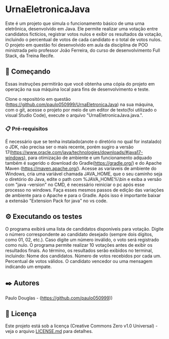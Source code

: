 # UrnaEletronicaJava

Este é um projeto que simula o funcionamento básico de uma urna eletrônica, desenvolvido em Java. Ele permite realizar uma votação entre candidatos fictícios, registrar votos nulos e exibir os resultados da votação, incluindo o percentual de votos de cada candidato e o total de votos nulos. O projeto em questão foi desenvolvido em aula da disciplina de POO ministrada pelo professor João Ferreira, do curso de desenvolvimento Full Stack, da Treina Recife.

## 🚀 Começando

Essas instruções permitirão que você obtenha uma cópia do projeto em operação na sua máquina local para fins de desenvolvimento e teste.

Clone o repositório em questão (https://github.com/paulo050999/UrnaEletronicaJava) na sua máquina, com o git, acesse o projeto por meio de um editor de texto(foi utilizado o visual Studio Code), execute o arquivo "UrnaEletronicaJava.java.".

### 📋 Pré-requisitos

É necessário que se tenha instalado(anote o diretório no qual for instalado) o JDK, não precisa ser o mais recente, porém sugiro a versão 17(https://www.oracle.com/java/technologies/downloads/#java17-windows), para otimização de ambiente e um funcionamento adquado também é sugerido o download do Gradle(https://gradle.org/) e do Apache Maven (https://maven.apache.org/). Acesse as variaveis de ambiente do Windows, cria uma variável chamada JAVA_HOME, que o seu caminho seja o diretório do Java, edite o path com %JAVA_HOME%\bin e exiba a versão com "java -version" no CMD, é necessário reiniciar o pc após esse processo no windows. Faça esses mesmos passos de edição das variações de ambiente para o Apache e para o Gradle. Após isso é importante baixar a extensão "Extension Pack for java" no vs code.

## ⚙️ Executando os testes

O programa exibirá uma lista de candidatos disponíveis para votação. 
Digite o número correspondente ao candidato desejado (sempre dois dígitos, como 01, 02, etc.).
Caso digite um número inválido, o voto será registrado como nulo.
O programa permite realizar 10 votações antes de exibir os resultados finais.
Ao término, os resultados serão exibidos no terminal, incluindo: Nome dos candidatos. Número de votos recebidos por cada um. Percentual de votos válidos. 
O candidato vencedor ou uma mensagem indicando um empate.

## ✒️ Autores

Paulo Douglas - (https://github.com/paulo050999))

## 📄 Licença

Este projeto está sob a licença (Creative Commons Zero v1.0 Universal) - veja o arquivo [LICENSE.md](https://github.com/paulo050999/UrnaEletronicaJava/blob/main/LICENSE) para detalhes.
